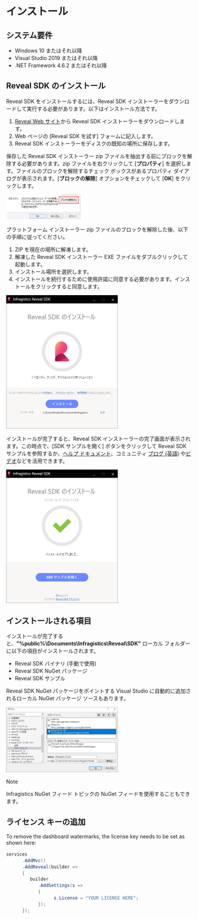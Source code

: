 # インストール

## システム要件

- Windows 10 またはそれ以降
- Visual Studio 2019 またはそれ以降
- .NET Framework 4.6.2 またはそれ以降 

## Reveal SDK のインストール

Reveal SDK をインストールするには、Reveal SDK インストーラーをダウンロードして実行する必要があります。以下はインストール方法です。
1. [Reveal Web サイト](https://www.revealbi.io/ja/download-sdk)から Reveal SDK インストーラーをダウンロードします。
2. Web ページの [Reveal SDK を試す] フォームに記入します。
3. Reveal SDK インストーラーをディスクの既知の場所に保存します。

保存した Reveal SDK インストーラー zip ファイルを抽出する前にブロックを解除する必要があります。zip ファイルを右クリックして [**プロパティ**] を選択します。ファイルのブロックを解除するチェック ボックスがあるプロパティ ダイアログが表示されます。[**ブロックの解除**] オプションをチェックして [**OK**] をクリックします。

<img src="images/install-unblock-zip.jpg" alt="" width="40%"/>

プラットフォーム インストーラー zip ファイルのブロックを解除した後、以下の手順に従ってください。
1. ZIP を現在の場所に解凍します。
2. 解凍した Reveal SDK インストーラー EXE ファイルをダブルクリックして起動します。
3. インストール場所を選択します。
4. インストールを続行するために使用許諾に同意する必要があります。インストールをクリックすると同意します。

<img src="images/install-start.jpg" alt="" width="60%"/>

インストールが完了すると、Reveal SDK インストーラーの完了画面が表示されます。この時点で、[SDK サンプルを開く] ボタンをクリックして Reveal SDK サンプルを参照するか、[ヘルプ ドキュメント](https://help.revealbi.io/jp/)、コミュニティ [ブログ (英語)](https://www.revealbi.io/blog) や[ビデオ](https://www.youtube.com/revealbi)などを活用できます。

<img src="images/install-finish.jpg" alt="" width="60%"/>

## インストールされる項目

インストールが完了すると、**"%public%\Documents\Infragistics\Reveal\SDK\"** ローカル フォルダーに以下の項目がインストールされます。

- Reveal SDK バイナリ (手動で使用)
- Reveal SDK NuGet パッケージ
- Reveal SDK サンプル

Reveal SDK NuGet パッケージをポイントする Visual Studio に自動的に追加されるローカル NuGet パッケージ ソースもあります。

<img src="images/nuget-package-source-local-vs.jpg" alt="" width="60%"/>

> [!NOTE]
> Infragistics NuGet フィード トピックの NuGet フィードを使用することもできます。

## ライセンス キーの追加

To remove the dashboard watermarks, the license key needs to be set as shown here:
```csharp
services
      .AddMvc()
      .AddReveal(builder => 
      {
         builder
            .AddSettings(s =>
            {
                  s.License = "YOUR LICENSE HERE";
            });
      });
```
